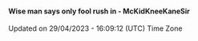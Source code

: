 #### Wise man says only fool rush in - McKidKneeKaneSir
Updated on 29/04/2023 - 16:09:12 (UTC) Time Zone
